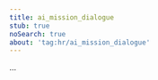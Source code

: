 ```yaml
---
title: ai_mission_dialogue
stub: true
noSearch: true
about: 'tag:hr/ai_mission_dialogue'
---
```

  ...
